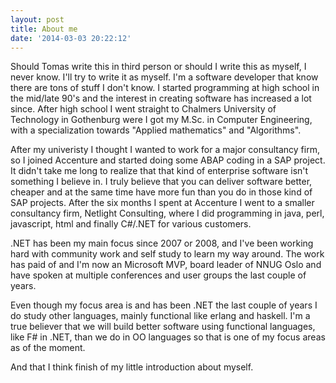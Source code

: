 ```yaml
---
layout: post
title: About me
date: '2014-03-03 20:22:12'
---
```


Should Tomas write this in third person or should I write this as myself, I never know. I'll try to write it as myself. I'm a software developer that know there are tons of stuff I don't know. I started programming at high school in the mid/late 90's and the interest in creating software has increased a lot since. After high school I went straight to Chalmers University of Technology in Gothenburg were I got my M.Sc. in Computer Engineering, with a specialization towards "Applied mathematics" and "Algorithms". 

After my univeristy I thought I wanted to work for a major consultancy firm, so I joined Accenture and started doing some ABAP coding in a SAP project. It didn't take me long to realize that that kind of enterprise software isn't something I believe in. I truly believe that you can deliver software better, cheaper and at the same time have more fun than you do in those kind of SAP projects. After the six months I spent at Accenture I went to a smaller consultancy firm, Netlight Consulting, where I did programming in java, perl, javascript, html and finally C#/.NET for various customers. 

.NET has been my main focus since 2007 or 2008, and I've been working hard with community work and self study to learn my way around. The work has paid of and I'm now an Microsoft MVP, board leader of NNUG Oslo and have spoken at multiple conferences and user groups the last couple of years.

Even though my focus area is and has been .NET the last couple of years I do study other languages, mainly functional like erlang and haskell. I'm a true believer that we will build better software using functional languages, like F# in .NET, than we do in OO languages so that is one of my focus areas as of the moment.

And that I think finish of my little introduction about myself.